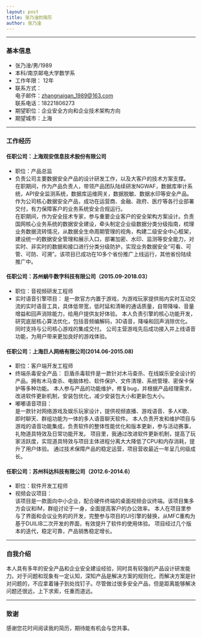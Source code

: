 ```yaml
---
layout: post
title: 张乃淦的简历
author: 张乃淦
---
```

********************      

### 基本信息
* 张乃淦/男/1989
* 本科/南京邮电大学数学系
* 工作年限： 12年
* 联系方式：    
	电子邮件：zhangnaigan_1989@163.com    
	联系电话：18221806273    
* 期望职位：企业安全方向和企业技术架构方向
* 期望城市：上海    


********************      

### 工作经历    

#### 任职公司：上海观安信息技术股份有限公司
* 职位：产品总监
* 负责公司主要数据安全产品的设计研发工作，以及大客户的技术方案支撑。   
  在职期间，作为产品负责人，带领产品团队陆续研发NGWAF，数据库审计系统，API安全监测系统，数据库运维网关，数据脱敏、数据水印等安全产品。作为公司核心数据安全产品，成功在运营商、金融、政府、医疗等各行业部署交付，有力保障客户的业务系统安全合规运行。    
  在职期间，作为安全技术专家，参与重要企业客户的安全架构方案设计。负责国网核心业务系统的数据安全建设，牵头制定企业级数据分类分级指南，梳理业务数据流转情况，从数据全生命周期管理的视角，构建二级安全中心框架，建设统一的数据安全管理和展示入口，部署加密、水印、监测等安全能力，对实时、非实时的数据和接口进行分类分级防护，实现业务数据安全“可看、可管、可防、可溯”。该项目已成功在10多个省份推广上线运行，其他省份陆续推广中。
  
#### 任职公司：苏州蜗牛数字科技有限公司（2015.09-2018.03）
* 职位：音视频研发工程师
* 实时语音引擎项目：
  是一款官方内置于游戏，为游戏玩家提供局内实时互动交流的实时语音工具，具体低带宽，低时延和清晰的通话质量，自带降噪、音量增益和回声消除能力，给用户提供友好体验。
  本人负责引擎的核心功能开发，研究底层核心算法优化，包括音频编解码，3D语音，降噪和回声消除优化。同时支持与公司核心游戏的集成交付。
  公司主营游戏先后成功接入并上线语音功能，为用户带来更加良好的游戏体验。

#### 任职公司：上海巨人网络有限公司(2014.06-2015.08)    
 
* 职位：客户端开发工程师
* 终端杀毒安全产品：
  巨盾杀毒软件是一款针对木马查杀、在线娱乐安全设计的产品。拥有木马查杀、电脑体检、软件保护、文件清理、系统管理、密保卡保护等多种功能。
  本人参与产品的功能维护，修复bug，并根据产品经理需求，改进软件更新机制，安装包优化，减少安装包大小和更新包大小。
* 嘟嘟语音项目：    
	是一款针对网络游戏及娱乐玩家设计，提供视频直播、游戏语音、多人K歌、即时聊天、群组功能为一体的多人语音聊天软件。
	本人负责开发和维护项目与游戏的语音功能集成，负责软件的整体性能优化和版本更新，参与活动赛事，礼物道具特效及日常功能开发。
	项目里，我通过改进软件更新机制，提高了玩家活跃度，实现道具特效与项目主体进程分离大大降低了CPU和内存消耗，提升了用户体验。
	通过技术保障产品的稳定运营，项目营收最近一年呈几何级成长。    

#### 任职公司：苏州科达科技有限公司（2012.6-2014.6）    
* 职位：软件开发工程师
* 视频会议项目：    
    该项目是一款面向中小企业，配合硬件终端的桌面视频会议终端。该项目集多方会议和IM，群组讨论于一身，全面提高客户的办公效率。
	本人在项目里参与了界面和会议业务的的开发，完整参与项目的UI引擎的替换，从MFC重构为基于DUILIB二次开发的界面，有效提升了软件的使用体验。
	项目经过几个版本的迭代，稳定可靠，产品销售稳定增长。    

********************    

### 自我介绍
本人具有多年的安全产品和企业安全建设经验，同时具有较强的产品设计研发能力。对于问题和现象有一定认知，深知产品是解决方案的规则化，而解决方案是针对问题的，不应拿着锤子到处找钉子。尽管做过很多安全产品，但是距离能够解决问题还很远，上下求索，任重而道远。

********************      

### 致谢
感谢您花时间阅读我的简历，期待能有机会与您共事。	
